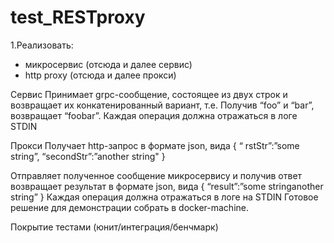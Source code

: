 # test_RESTproxy

1.Реализовать:
- микросервис (отсюда и далее сервис)
- http proxy (отсюда и далее прокси)

Сервис
Принимает grpc-сообщение, состоящее из двух строк и возвращает их
конкатенированный вариант, т.е. Получив “foo” и “bar”, возвращает “foobar”. Каждая
операция должна отражаться в логе STDIN

Прокси 
Получает http-запрос в формате json, вида
        {
        “ rstStr”:”some string”,
        “secondStr”:”another string"
        }

Отправляет полученное сообщение микросервису и получив ответ возвращает
результат в формате json, вида
        {
        “result”:”some stringanother string”
        }
Каждая операция должна отражаться в логе на STDIN
Готовое решение для демонстрации собрать в docker-machine.

Покрытие тестами (юнит/интеграция/бенчмарк)
